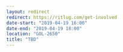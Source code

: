 ```yaml
---
layout: redirect
redirect: https://ritlug.com/get-involved
date-start: "2019-04-19 16:00"
date-end: "2019-04-19 18:00"
location: "GOL-2650"
title: "TBD"
---
```

